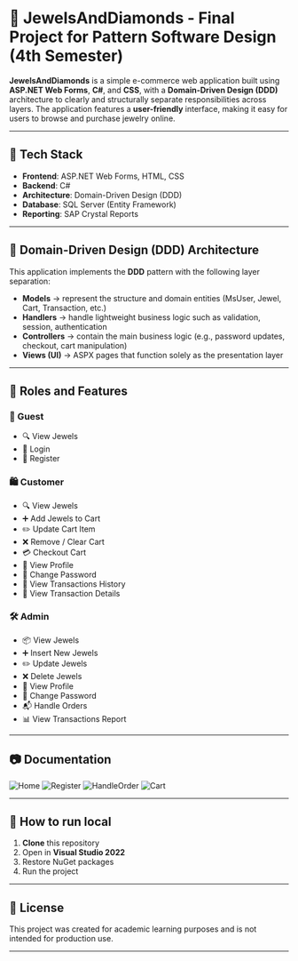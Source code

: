 # 💎 JewelsAndDiamonds - Final Project for Pattern Software Design (4th Semester)

**JewelsAndDiamonds** is a simple e-commerce web application built using **ASP.NET Web Forms**, **C#**, and **CSS**, with a **Domain-Driven Design (DDD)** architecture to clearly and structurally separate responsibilities across layers. The application features a **user-friendly** interface, making it easy for users to browse and purchase jewelry online.

---

## 🧱 Tech Stack

- **Frontend**: ASP.NET Web Forms, HTML, CSS  
- **Backend**: C#  
- **Architecture**: Domain-Driven Design (DDD)  
- **Database**: SQL Server (Entity Framework)
- **Reporting**: SAP Crystal Reports

---

## 🧠 Domain-Driven Design (DDD) Architecture

This application implements the **DDD** pattern with the following layer separation:

- **Models** → represent the structure and domain entities (MsUser, Jewel, Cart, Transaction, etc.)
- **Handlers** → handle lightweight business logic such as validation, session, authentication
- **Controllers** → contain the main business logic (e.g., password updates, checkout, cart manipulation)  
- **Views (UI)** → ASPX pages that function solely as the presentation layer

---

## 👤 Roles and Features

### 🔑 Guest
- 🔍 View Jewels
- 🔐 Login
- 📝 Register

### 🛍️ Customer
- 🔍 View Jewels
- ➕ Add Jewels to Cart
- ✏️ Update Cart Item
- ❌ Remove / Clear Cart
- 💳 Checkout Cart
- 👤 View Profile
- 🔑 Change Password
- 📜 View Transactions History
- 📄 View Transaction Details

### 🛠️ Admin
- 📦 View Jewels
- ➕ Insert New Jewels
- ✏️ Update Jewels
- ❌ Delete Jewels
- 👤 View Profile
- 🔑 Change Password
- 📬 Handle Orders
- 📊 View Transactions Report

---

## 📷 Documentation
![Home](https://github.com/user-attachments/assets/66b930c3-c1a9-4f22-bf98-f23ee04b709d)
![Register](https://github.com/user-attachments/assets/5560e9bb-97e8-4850-bbbe-ed0aa4964ccc)
![HandleOrder](https://github.com/user-attachments/assets/2031ce41-4ddd-4fe9-b380-3f93e6f97e63)
![Cart](https://github.com/user-attachments/assets/eb7dbcee-4e78-47db-bfda-ff07679734b7)

---

## 🚀 How to run local

1. **Clone** this repository
2. Open in **Visual Studio 2022**
3. Restore NuGet packages
4. Run the project
---

## 📌 License

This project was created for academic learning purposes and is not intended for production use.

---

